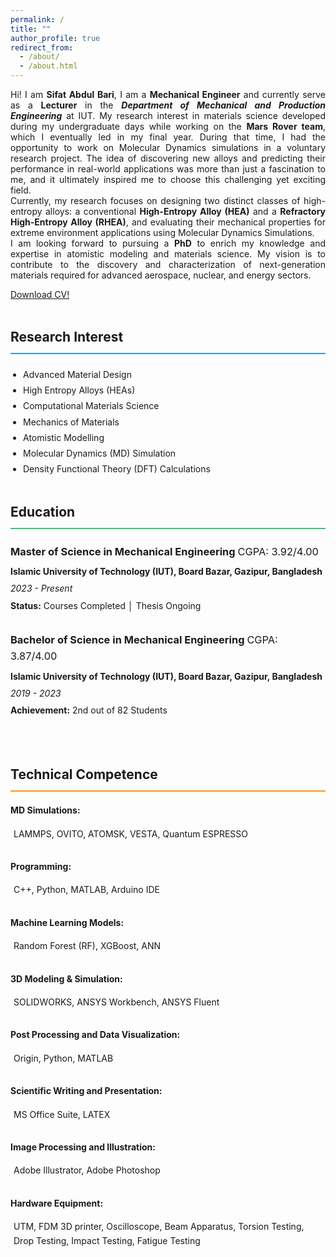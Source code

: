 ```yaml
---
permalink: /
title: ""
author_profile: true
redirect_from: 
  - /about/
  - /about.html
---
```

<p style="text-align: justify;"> Hi! I am <strong>Sifat Abdul Bari</strong>,
I am a <strong>Mechanical Engineer</strong> and currently serve as a <strong>Lecturer</strong> in the <strong><em>Department of Mechanical and Production Engineering</em></strong> at IUT. My research interest in materials science developed during my undergraduate days while working on the <strong>Mars Rover team</strong>, which I eventually led in my final year. During that time, I had the opportunity to work on Molecular Dynamics simulations in a voluntary research project. The idea of discovering new alloys and predicting their performance in real-world applications was more than just a fascination to me, and it ultimately inspired me to choose this challenging yet exciting field. <br>Currently, my research focuses on designing two distinct classes of high-entropy alloys: a conventional <strong>High-Entropy Alloy (HEA)</strong> and a <strong>Refractory High-Entropy Alloy (RHEA)</strong>, and evaluating their mechanical properties for extreme environment applications using Molecular Dynamics Simulations.<br>I am looking forward to pursuing a <strong>PhD</strong> to enrich my knowledge and expertise in atomistic modeling and materials science. My vision is to contribute to the discovery and characterization of next-generation materials required for advanced aerospace, nuclear, and energy sectors. </p>

[Download CV!](./files/Sifat_Final.pdf)

<div class="about-container" style="display: flex; gap: 40px; flex-wrap: wrap; align-items: flex-start;">
  <!-- Left Column - About Me & Education -->
  <div class="left-column" style="flex: 1; min-width: 300px;">
    <!-- About Me Section -->
     <div class="about-section" style="margin-bottom: 40px;">
      <h2 style="border-bottom: 2px solid #3498db; padding-bottom: 8px; margin-bottom: 20px;">
        Research Interest
      </h2>
        <ul style="margin: 0; padding-left: 20px; line-height: 1.8;">
          <li>Advanced Material Design</li>
          <li>High Entropy Alloys (HEAs)</li>
          <li>Computational Materials Science</li>
          <li>Mechanics of Materials</li>
          <li>Atomistic Modelling</li>
          <li>Molecular Dynamics (MD) Simulation</li>
          <li>Density Functional Theory (DFT) Calculations</li>
        </ul>
    </div> 
    <!-- Education Section -->
    <div class="education-section">
      <h2 style="border-bottom: 2px solid #2ecc71; padding-bottom: 8px; margin-bottom: 20px;">
        Education
      </h2>
      <div class="education-item" style="margin-bottom: 30px;">
        <h3 style="margin-bottom: 8px;">
          Master of Science in Mechanical Engineering <span style="font-weight: normal;">CGPA: 3.92/4.00</span>
        </h3>
        <p style="margin: 5px 0; font-weight: bold;">
          Islamic University of Technology (IUT), Board Bazar, Gazipur, Bangladesh
        </p>
        <p style="margin: 5px 0; font-style: italic;">2023 - Present</p>
        <p style="margin: 5px 0;">
          <strong>Status:</strong> Courses Completed │ Thesis Ongoing
        </p>
      </div>
      <div class="education-item">
        <h3 style="margin-bottom: 8px;">
          Bachelor of Science in Mechanical Engineering <span style="font-weight: normal;">CGPA: 3.87/4.00</span>
        </h3>
        <p style="margin: 5px 0; font-weight: bold;">
          Islamic University of Technology (IUT), Board Bazar, Gazipur, Bangladesh
        </p>
        <p style="margin: 5px 0; font-style: italic;">2019 - 2023</p>
        <p style="margin: 5px 0;">
          <strong>Achievement:</strong> 2nd out of 82 Students
        </p>
      </div>
    </div>

  </div>

  <!-- Right Column - Research Interests & Technical Skills -->
  <div class="right-column" style="flex: 1; min-width: 300px;">
    <!-- Research Interests -->
    <!-- Technical Competence -->
    <div class="skills-section">
      <h2 style="border-bottom: 2px solid #f39c12; padding-bottom: 8px; margin-bottom: 10px;">
        Technical Competence
      </h2>
      <div class="skill-category" style="margin-bottom: 25px;">
        <h4 style="margin-bottom: 10px;">MD Simulations:</h4>
        <p style="margin: 0; padding: 5px 5px; border-radius: 5px;">
          LAMMPS, OVITO, ATOMSK, VESTA, Quantum ESPRESSO
        </p>
      </div>
      <div class="skill-category" style="margin-bottom: 25px;">
        <h4 style="margin-bottom: 10px;">Programming:</h4>
        <p style="margin: 0; padding: 5px 5px; border-radius: 5px;">
          C++, Python, MATLAB, Arduino IDE
        </p>
      </div>
      <div class="skill-category" style="margin-bottom: 25px;">
        <h4 style="margin-bottom: 10px;">Machine Learning Models:</h4>
        <p style="margin: 0; padding: 5px 5px; border-radius: 5px;">
          Random Forest (RF), XGBoost, ANN
        </p>
      </div>
      <div class="skill-category" style="margin-bottom: 25px;">
        <h4 style="margin-bottom: 10px;">3D Modeling & Simulation:</h4>
        <p style="margin: 0; padding: 5px 5px; border-radius: 5px;">
          SOLIDWORKS, ANSYS Workbench, ANSYS Fluent
        </p>
      </div>
      <div class="skill-category" style="margin-bottom: 25px;">
        <h4 style="margin-bottom: 10px;">Post Processing and Data Visualization:</h4>
        <p style="margin: 0; padding: 5px 5px; border-radius: 5px;">
          Origin, Python, MATLAB
        </p>
      </div>
      <div class="skill-category" style="margin-bottom: 25px;">
        <h4 style="margin-bottom: 10px;">Scientific Writing and Presentation:</h4>
        <p style="margin: 0; padding: 5px 5px; border-radius: 5px;">
          MS Office Suite, LATEX
        </p>
      </div>
      <div class="skill-category" style="margin-bottom: 25px;">
        <h4 style="margin-bottom: 10px;">Image Processing and Illustration:</h4>
        <p style="margin: 0; padding: 5px 5px; border-radius: 5px;">
          Adobe Illustrator, Adobe Photoshop
        </p>
      </div>
      <div class="skill-category">
        <h4 style="margin-bottom: 10px;">Hardware Equipment:</h4>
        <p style="margin: 0; padding: 5px 5px; border-radius: 5px;">
          UTM, FDM 3D printer, Oscilloscope, Beam Apparatus, Torsion Testing,
          Drop Testing, Impact Testing, Fatigue Testing
        </p>
      </div>
    </div>
  </div>
</div>
<style>
.about-container {
  line-height: 1.6;
}
.about-section p, .education-item p, .skill-category p {
  font-size: 1em;
}
/* Responsive design */
@media (max-width: 768px) {
  .about-container {
    gap: 20px;
  } 
  .left-column, .right-column {
    min-width: 100%;
  }
}
</style>

